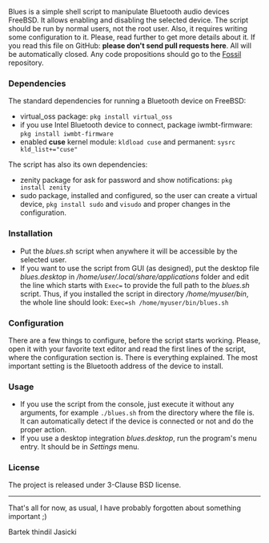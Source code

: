 Blues is a simple shell script to manipulate Bluetooth audio devices FreeBSD.
It allows enabling and disabling the selected device. The script should be run by
normal users, not the root user. Also, it requires writing some configuration
to it. Please, read further to get more details about it.  If you read this
file on GitHub: **please don't send pull requests here**. All will be
automatically closed. Any code propositions should go to the
[Fossil](https://www.laeran.pl/repositories/blues) repository.

### Dependencies

The standard dependencies for running a Bluetooth device on FreeBSD:

* virtual\_oss package: `pkg install virtual_oss`
* if you use Intel Bluetooth device to connect, package iwmbt-firmware:
  `pkg install iwmbt-firmware`
* enabled **cuse** kernel module: `kldload cuse` and permanent:
  `sysrc kld_list+="cuse"`

The script has also its own dependencies:

* zenity package for ask for password and show notifications:
  `pkg install zenity`
* sudo package, installed and configured, so the user can create a virtual
  device, `pkg install sudo` and `visudo` and proper changes in the
  configuration.

### Installation

* Put the *blues.sh* script when anywhere it will be accessible by the selected
  user.
* If you want to use the script from GUI (as designed), put the desktop file
  *blues.desktop* in */home/user/.local/share/applications* folder and edit the
  line which starts with `Exec=` to provide the full path to the *blues.sh*
  script. Thus, if you installed the script in directory */home/myuser/bin*,
  the whole line should look: `Exec=sh /home/myuser/bin/blues.sh`

### Configuration

There are a few things to configure, before the script starts working. Please,
open it with your favorite text editor and read the first lines of the script,
where the configuration section is. There is everything explained. The most
important setting is the Bluetooth address of the device to install.

### Usage

* If you use the script from the console, just execute it without any
  arguments, for example `./blues.sh` from the directory where the file is. It
  can automatically detect if the device is connected or not and do the proper
  action.
* If you use a desktop integration *blues.desktop*, run the program's menu
  entry. It should be in *Settings* menu.

### License

The project is released under 3-Clause BSD license.

---
That's all for now, as usual, I have probably forgotten about something important ;)

Bartek thindil Jasicki
